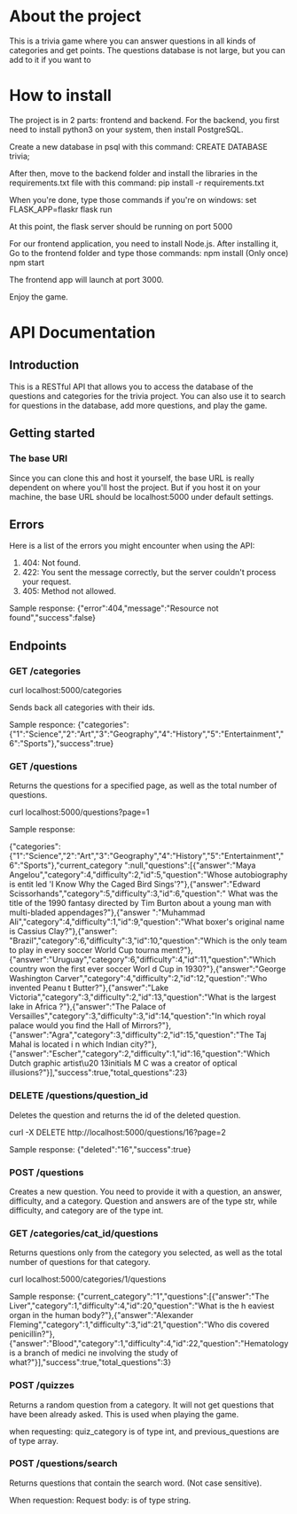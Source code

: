 # About the project

This is a trivia game where you can answer questions in all kinds of categories and get points. The questions database is not large, but you can add to it if you want to

# How to install

The project is in 2 parts: frontend and backend.
For the backend, you first need to install python3 on your system, then install PostgreSQL.

Create a new database in psql with this command:
CREATE DATABASE trivia;

After then, move to the backend folder and install the libraries in the requirements.txt file with this command:
pip install -r requirements.txt

When you're done, type those commands if you're on windows:
set FLASK_APP=flaskr
flask run

At this point, the flask server should be running on port 5000

For our frontend application, you need to install Node.js.
After installing it, Go to the frontend folder and type those commands:
npm install (Only once)
npm start

The frontend app will launch at port 3000.

Enjoy the game.

# API Documentation

## Introduction
This is a RESTful API that allows you to access the database of the questions and categories for the trivia project. You can also use it to search for questions in the database, add more questions, and play the game.

## Getting started

### The base URl

Since you can clone this and host it yourself, the base URL is really dependent on where you'll host the project. But if you host it on your machine, the base URL should be localhost:5000 under default settings.

## Errors

Here is a list of the errors you might encounter when using the API:

1. 404: Not found.
2. 422: You sent the message correctly, but the server couldn't process your request.
3. 405: Method not allowed.

Sample response:
{"error":404,"message":"Resource not found","success":false}

## Endpoints


### GET /categories

curl localhost:5000/categories

Sends back all categories with their ids.

Sample responce:
{"categories":{"1":"Science","2":"Art","3":"Geography","4":"History","5":"Entertainment","6":"Sports"},"success":true}

### GET /questions

Returns the questions for a specified page, as well as the total number of questions.

curl localhost:5000/questions?page=1

Sample response:

{"categories":{"1":"Science","2":"Art","3":"Geography","4":"History","5":"Entertainment","6":"Sports"},"current_category
":null,"questions":[{"answer":"Maya Angelou","category":4,"difficulty":2,"id":5,"question":"Whose autobiography is entit
led 'I Know Why the Caged Bird Sings'?"},{"answer":"Edward Scissorhands","category":5,"difficulty":3,"id":6,"question":"
What was the title of the 1990 fantasy directed by Tim Burton about a young man with multi-bladed appendages?"},{"answer
":"Muhammad Ali","category":4,"difficulty":1,"id":9,"question":"What boxer's original name is Cassius Clay?"},{"answer":
"Brazil","category":6,"difficulty":3,"id":10,"question":"Which is the only team to play in every soccer World Cup tourna
ment?"},{"answer":"Uruguay","category":6,"difficulty":4,"id":11,"question":"Which country won the first ever soccer Worl
d Cup in 1930?"},{"answer":"George Washington Carver","category":4,"difficulty":2,"id":12,"question":"Who invented Peanu
t Butter?"},{"answer":"Lake Victoria","category":3,"difficulty":2,"id":13,"question":"What is the largest lake in Africa
?"},{"answer":"The Palace of Versailles","category":3,"difficulty":3,"id":14,"question":"In which royal palace would you
 find the Hall of Mirrors?"},{"answer":"Agra","category":3,"difficulty":2,"id":15,"question":"The Taj Mahal is located i
n which Indian city?"},{"answer":"Escher","category":2,"difficulty":1,"id":16,"question":"Which Dutch graphic artist\u20
13initials M C was a creator of optical illusions?"}],"success":true,"total_questions":23}

### DELETE /questions/question_id

Deletes the question and returns the id of the deleted question.

curl -X DELETE http://localhost:5000/questions/16?page=2

Sample response:
{"deleted":"16","success":true}

### POST /questions

Creates a new question.
You need to provide  it with a question, an answer, difficulty, and a category.
Question and answers are of the type str, while difficulty, and category are of the type int.

### GET /categories/cat_id/questions

Returns questions only from the category you selected, as well as the total number of questions for that category.

curl localhost:5000/categories/1/questions

Sample response:
{"current_category":"1","questions":[{"answer":"The Liver","category":1,"difficulty":4,"id":20,"question":"What is the h
eaviest organ in the human body?"},{"answer":"Alexander Fleming","category":1,"difficulty":3,"id":21,"question":"Who dis
covered penicillin?"},{"answer":"Blood","category":1,"difficulty":4,"id":22,"question":"Hematology is a branch of medici
ne involving the study of what?"}],"success":true,"total_questions":3}


### POST /quizzes
Returns a random question from a category. It will not get questions that have been already asked.
This is used when playing the game.

when requesting:
quiz_category is of type int, and previous_questions are of type array.

### POST /questions/search

Returns questions that contain the search word. (Not case sensitive).

When requestion:
Request body: is of type string.
